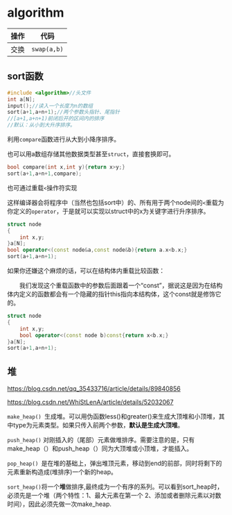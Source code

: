# algorithm

| 操作 | 代码        |
| ---- | ----------- |
| 交换 | `swap(a,b)` |

## sort函数

```c++
#include <algorithm>//头文件
int a[N];
input();//读入一个长度为n的数组
sort(a+1,a+n+1);//两个参数头指针、尾指针
//[a+1,a+n+1)前闭后开的区间内的排序
//默认：从小到大升序排序。
```

利用`compare`函数进行从大到小降序排序。

也可以用a数组存储其他数据类型甚至`struct`，直接套换即可。

```c++
bool compare(int x,int y){return x>y;}
sort(a+1,a+n+1,compare);
```

也可通过重载`<`操作符实现

这样编译器会将程序中（当然也包括sort中）的、所有用于两个node间的`<`重载为你定义的`operator`，于是就可以实现以struct中的x为关键字进行升序排序。

```c++
struct node
{
    int x,y;
}a[N];
bool operator<(const node&a,const node&b){return a.x<b.x;}
sort(a+1,a+n+1);
```



如果你还嫌这个麻烦的话，可以在结构体内重载比较函数：

　　我们发现这个重载函数中的参数后面跟着一个“const”，据说这是因为在结构体内定义的函数都会有一个隐藏的指针this指向本结构体，这个const就是修饰它的。

```c++
struct node
{
    int x,y;
    bool operator<(const node b)const{return x<b.x;}
}a[N];
sort(a+1,a+n+1);
```



## 堆

https://blog.csdn.net/qq_35433716/article/details/89840856

https://blog.csdn.net/WhiStLenA/article/details/52032067

`make_heap() `生成堆。可以用伪函数less()和greater()来生成大顶堆和小顶堆，其中type为元素类型。如果只传入前两个参数，**默认是生成大顶堆**。

`push_heap()` 对刚插入的（尾部）元素做堆排序。需要注意的是，只有make_heap（）和push_heap（）同为大顶堆或小顶堆，才能插入。

`pop_heap() `是在堆的基础上，弹出堆顶元素，移动到end的前部，同时将剩下的元素重新构造成(堆排序)一个新的heap。

`sort_heap()`将一个**堆**做排序,最终成为一个有序的系列。可以看到sort_heap时，必须先是一个堆（两个特性：1、最大元素在第一个 2、添加或者删除元素以对数时间），因此必须先做一次make_heap.